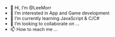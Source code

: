- 👋 Hi, I’m @LeeMorr
- 👀 I’m interested in App and Game development
- 🌱 I’m currently learning JavaScript & C/C#
- 💞️ I’m looking to collaborate on ...
- 📫 How to reach me ...


